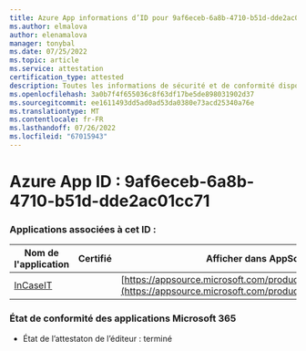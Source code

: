 ```yaml
---
title: Azure App informations d’ID pour 9af6eceb-6a8b-4710-b51d-dde2ac01cc71
ms.author: elmalova
author: elenamalova
manager: tonybal
ms.date: 07/25/2022
ms.topic: article
ms.service: attestation
certification_type: attested
description: Toutes les informations de sécurité et de conformité disponibles pour 9af6eceb-6a8b-4710-b51d-dde2ac01cc71.
ms.openlocfilehash: 3a0b7f4f655036c8f63df17be5de898031902d37
ms.sourcegitcommit: ee1611493dd5ad0ad53da0380e73acd25340a76e
ms.translationtype: MT
ms.contentlocale: fr-FR
ms.lasthandoff: 07/26/2022
ms.locfileid: "67015943"
---
```

# <a name="azure-app-id-9af6eceb-6a8b-4710-b51d-dde2ac01cc71"></a>Azure App ID : 9af6eceb-6a8b-4710-b51d-dde2ac01cc71


### <a name="apps-associated-with-this-id"></a>Applications associées à cet ID :
| **Nom de l'application** | **Certifié** | **Afficher dans AppSource** |
|--------------|---------------|-----------------------|
| [InCaseIT](../forward/WA200003265.md) |  | [https://appsource.microsoft.com/product/office/WA200003265](https://appsource.microsoft.com/product/office/WA200003265) |

### <a name="microsoft-365-app-compliance-status"></a>État de conformité des applications Microsoft 365
- État de l’attestaton de l’éditeur : terminé
